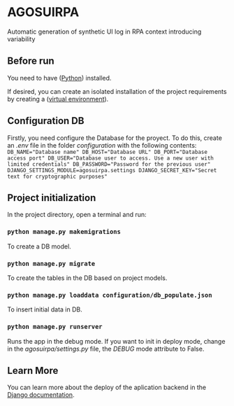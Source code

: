 # AGOSUIRPA
Automatic generation of synthetic UI log in RPA context introducing variability

## Before run
You need to have ([Python](https://www.python.org/downloads/)) installed.

If desired, you can create an isolated installation of the project requirements by creating a ([virtual environment](https://docs.python.org/3/library/venv.html#:~:text=A%20virtual%20environment%20is%20a,part%20of%20your%20operating%20system.)).

## Configuration DB
Firstly, you need configure the Database for the proyect. To do this, create an *.env* file in the folder *configuration* with the following contents:
`
DB_NAME="Database name"
DB_HOST="Database URL"
DB_PORT="Database access port"
DB_USER="Database user to access. Use a new user with limited credentials"
DB_PASSWORD="Password for the previous user"
DJANGO_SETTINGS_MODULE=agosuirpa.settings
DJANGO_SECRET_KEY="Secret text for cryptographic purposes"
`
## Project initialization

In the project directory, open a terminal and run:

### `python manage.py makemigrations`

To create a DB model.

### `python manage.py migrate`

To create the tables in the DB based on project models.

### `python manage.py loaddata configuration/db_populate.json`

To insert initial data in DB.

### `python manage.py runserver`

Runs the app in the debug mode. If you want to init in deploy mode, change in the *agosuirpa/settings.py* file, the *DEBUG* mode attribute to False.

## Learn More

You can learn more about the deploy of the aplication backend in the [Django documentation](https://docs.djangoproject.com/en/4.0/).
